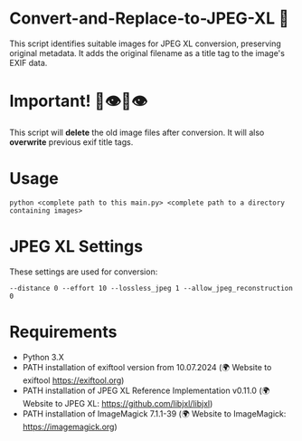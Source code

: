 # Convert-and-Replace-to-JPEG-XL 🦭
This script identifies suitable images for JPEG XL conversion, preserving original metadata. 
It adds the original filename as a title tag to the image's EXIF data.

# Important! 🫵👁️👄👁️
This script will **delete** the old image files after conversion. It will also **overwrite** previous exif title tags.

# Usage
```
python <complete path to this main.py> <complete path to a directory containing images>
```

# JPEG XL Settings
These settings are used for conversion:
```
--distance 0 --effort 10 --lossless_jpeg 1 --allow_jpeg_reconstruction 0
```

# Requirements
- Python 3.X
- PATH installation of exiftool version from 10.07.2024 (🌍 Website to exiftool https://exiftool.org)
- PATH installation of JPEG XL Reference Implementation v0.11.0 (🌍 Website to JPEG XL: https://github.com/libjxl/libjxl)
- PATH installation of ImageMagick 7.1.1-39 (🌍 Website to ImageMagick: https://imagemagick.org)

